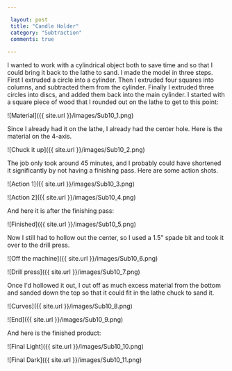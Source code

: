 ```yaml
---

 layout: post
 title: "Candle Holder"
 category: "Subtraction"
 comments: true
 
---
```


I wanted to work with a cylindrical object both to save time and so that I could bring it back to the lathe to sand. I made the model in three steps. First I extruded a circle into a cylinder. Then I extruded four squares into columns, and subtracted them from the cylinder. Finally I extruded three circles into discs, and added them back into the main cylinder. I started with a square piece of wood that I rounded out on the lathe to get to this point:

![Material]({{ site.url }}/images/Sub10_1.png)

Since I already had it on the lathe, I already had the center hole. Here is the material on the 4-axis.

![Chuck it up]({{ site.url }}/images/Sub10_2.png)

The job only took around 45 minutes, and I probably could have shortened it significantly by not having a finishing pass. Here are some action shots.

![Action 1]({{ site.url }}/images/Sub10_3.png)

![Action 2]({{ site.url }}/images/Sub10_4.png)

And here it is after the finishing pass:

![Finished]({{ site.url }}/images/Sub10_5.png)

Now I still had to hollow out the center, so I used a 1.5" spade bit and took it over to the drill press.

![Off the machine]({{ site.url }}/images/Sub10_6.png)

![Drill press]({{ site.url }}/images/Sub10_7.png)

Once I'd hollowed it out, I cut off as much excess material from the bottom and sanded down the top so that it could fit in the lathe chuck to sand it.

![Curves]({{ site.url }}/images/Sub10_8.png)

![End]({{ site.url }}/images/Sub10_9.png)

And here is the finished product:

![Final Light]({{ site.url }}/images/Sub10_10.png)

![Final Dark]({{ site.url }}/images/Sub10_11.png)

